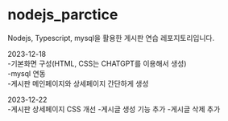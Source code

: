# nodejs_parctice
Nodejs, Typescript, mysql을 활용한 게시판 연습 레포지토리입니다.

2023-12-18<br/>
-기본화면 구성(HTML, CSS는 CHATGPT를 이용해서 생성)<br/>
-mysql 연동<br/>
-게시판 메인페이지와 상세페이지 간단하게 생성<br/>

2023-12-22<br/>
-게시판 상세페이지 CSS 개선
-게시글 생성 기능 추가
-게시글 삭제 추가
